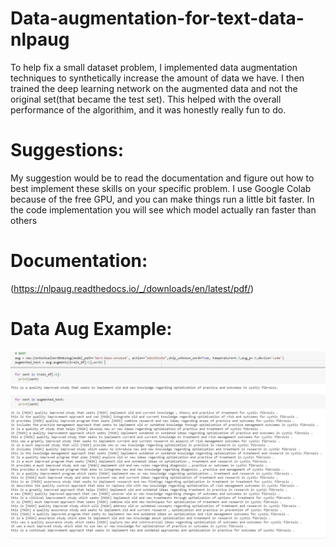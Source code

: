 # Data-augmentation-for-text-data-nlpaug
To help fix a small dataset problem, I implemented data augmentation techniques to synthetically increase the amount of data we have. I then trained the deep learning network on the augmented data and not the original set(that became the test set). This helped with the overall performance of the algorithim, and it was honestly really fun to do. 

# Suggestions: 
My suggestion would be to read the documentation and figure out how to best implement these skills on your specific problem. I use Google Colab because of the free GPU, and you can make things run a little bit faster. In the code implementation you will see which model actually ran faster than others  

# **Documentation**:
(https://nlpaug.readthedocs.io/_/downloads/en/latest/pdf/)

# **Data Aug Example**:
![Alt text](Dataaugexample.jpg?raw=true "Title")
